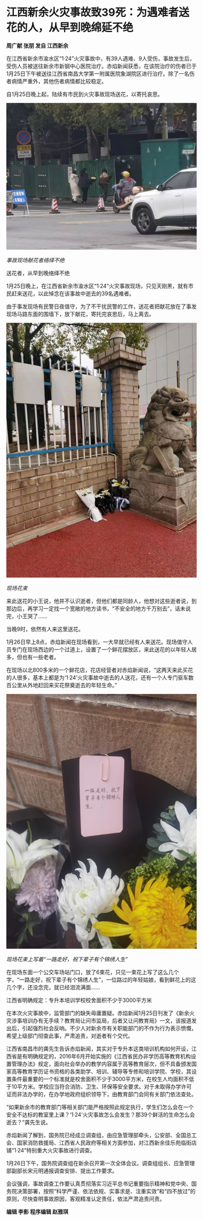 # 江西新余火灾事故致39死：为遇难者送花的人，从早到晚绵延不绝

**周广献 张朋 发自 江西新余**

在江西省新余市渝水区“1·24”火灾事故中，有39人遇难、9人受伤，事故发生后，受伤人员被送往新余市新钢中心医院治疗。赤焰新闻获悉，在该院治疗的伤者已于1月25日下午被送往江西省南昌大学第一附属医院象湖院区进行治疗。除了一名伤者病情严重外，其他伤者病情都比较稳定。

自1月25日晚上起，陆续有市民到火灾事故现场送花，以寄托哀思。

![3eb3c142c125abb24efad717b68fd770.jpg](https://raw.githubusercontent.com/qqhsx/qqnews_image/main/2024/01/26/江西新余火灾事故致39死：为遇难者送花的人，从早到晚绵延不绝/3eb3c142c125abb24efad717b68fd770.jpg)

_事故现场献花者络绎不绝_

送花者，从早到晚络绎不绝

1月25日晚上，在江西省新余市渝水区“1·24”火灾事故现场，只见天刚黑，就有市民赶来送花，以此悼念在该事故中逝去的39名遇难者。

由于事发现场有民警日夜值守，为了不干扰民警的工作，送花者把献花放在了事发现场马路东面的围墙下，放下献花，寄托完哀思后，马上离去。

![1219a7f1348bd1d25cafa3cc54fbd6fb.jpg](https://raw.githubusercontent.com/qqhsx/qqnews_image/main/2024/01/26/江西新余火灾事故致39死：为遇难者送花的人，从早到晚绵延不绝/1219a7f1348bd1d25cafa3cc54fbd6fb.jpg)

_现场花束_

来此送花的小王说，他并不认识逝者，但他们都是同龄人，他想对这些逝者说，到那边后，再学习一定找一个宽敞的地方读书，“不安全的地方千万别去”，话未说完，小王哭了……

当晚9时，依然有人来这里送花。

1月26日早上8点，赤焰新闻在现场看到，一大早就已经有人来送花。现场值守人员专门在现场西边的一个过道上，设置了一个鲜花摆放区，来此送花的以年轻人居多，但也有一些老者。

在现场以北800多米的一个鲜花店，花店经营者对赤焰新闻说，“这两天来此买花的人很多，基本上都是为‘1·24’火灾事故中逝去的人送花，还有一个人专门驱车数百公里从外地赶回来买花祭奠逝去的年轻生命。”

![7d79638117910545f4cf3d05e4d2784d.jpg](https://raw.githubusercontent.com/qqhsx/qqnews_image/main/2024/01/26/江西新余火灾事故致39死：为遇难者送花的人，从早到晚绵延不绝/7d79638117910545f4cf3d05e4d2784d.jpg)

_现场花束上写着“一路走好，祝下辈子有个锦绣人生”_

在现场东面一个公交车场站门口，放了6束花，只见一束花上写了这么几个字，“一路走好，祝下辈子有个锦绣人生”，一位路过的年轻姑娘，看到鲜花上的这几个字，还没念完，就已经泪流满面……

江西省明确规定：专升本培训学校校舍面积不少于3000平方米

在本次火灾事故中，监管部门的缺失毋庸置疑。赤焰新闻1月25日刊发了《新余火灾涉事培训办有无手续？教育局让问市监局，后者又让问教育局》一文，该报道发出后，引起强烈社会反响。不少人对新余市有关职能部门的不作为行为表示愤慨，希望上级部门彻查此事，严肃追责，对逝者有个交代。

江西省南昌市的龚先生告诉赤焰新闻，其实对于专升本这类培训机构如何开设，江西省是有明确规定的，2016年6月开始实施的《江西省民办非学历高等教育机构设置管理办法》规定，面向社会举办的教学内容属于高等教育层次，但不具备颁发国家高等教育学历证书资格的各类助学、培训、辅导等专修和培训学院、学校，其设置条件最重要的一个标准就是校舍面积不少于3000平方米，在校生人均面积不低于10平方米。学校应当符合消防、卫生、环保等安全要求。对于未取得办学许可证而非法办学的，在办学地政府组织领导下，由教育部门会同有关部门依法查处。

“如果新余市的教育部门等相关部门能严格按照此规定执行，学生们怎么会在一个安全不达标的教室里上课？‘1·24’火灾事故怎么会发生？那39个鲜活的生命怎么会逝去？”龚先生说。

赤焰新闻了解到，国务院已经成立调查组，由应急管理部牵头，公安部、全国总工会、国家消防救援局、江西省人民政府等相关方面参加，对江西新余佳乐苑临街店铺“1·24”特别重大火灾事故进行调查。

1月26日下午，国务院调查组在新余召开第一次全体会议。调查组组长、应急管理部副部长宋元明通报调查安排、提出工作要求。

会议强调，事故调查工作要认真贯彻落实习近平总书记重要指示精神和党中央、国务院决策部署，按照“科学严谨、依法依规、实事求是、注重实效”和“四不放过”的原则，尽快查明事故原因，客观精准认定责任，依法严肃追责问责。

**编辑 李影 程序编辑 赵雅琪**

